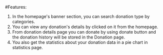 #Features:

1. In the homepage's banner section, you can search donation type by categories.
2. You can view any donation's details by clicked on it from the homepage.
3. From donation details page you can donate by using donate button and the donation history will be stored in the Donation page.
4. You also get the statistics about your donation data in a pie chart in statistics page. 